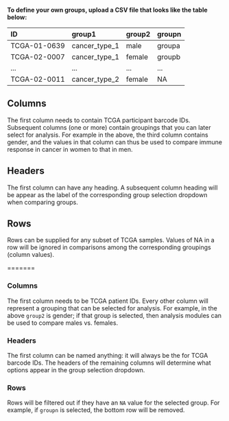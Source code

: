 **To define your own groups, upload a CSV file that looks like the table below:**


<table class="table table-striped table-hover" style="margin-left: auto; margin-right: auto;">
 <thead>
  <tr>
   <th style="text-align:left;"> ID </th>
   <th style="text-align:left;"> group1 </th>
   <th style="text-align:left;"> group2 </th>
   <th style="text-align:left;"> groupn </th>
  </tr>
 </thead>
<tbody>
  <tr>
   <td style="text-align:left;"> TCGA-01-0639 </td>
   <td style="text-align:left;"> cancer_type_1 </td>
   <td style="text-align:left;"> male </td>
   <td style="text-align:left;"> groupa </td>
  </tr>
  <tr>
   <td style="text-align:left;"> TCGA-02-0007 </td>
   <td style="text-align:left;"> cancer_type_1 </td>
   <td style="text-align:left;"> female </td>
   <td style="text-align:left;"> groupb </td>
  </tr>
  <tr>
   <td style="text-align:left;"> ... </td>
   <td style="text-align:left;"> ... </td>
   <td style="text-align:left;"> ... </td>
   <td style="text-align:left;"> ... </td>
  </tr>
  <tr>
   <td style="text-align:left;"> TCGA-02-0011 </td>
   <td style="text-align:left;"> cancer_type_2 </td>
   <td style="text-align:left;"> female </td>
   <td style="text-align:left;"> NA </td>
  </tr>
</tbody>
</table>

## Columns
The first column needs to contain TCGA participant barcode IDs. Subsequent columns (one or more) contain groupings that you can later select for analysis. For example in the above, the third column contains gender, and the values in that column can thus be used to compare immune response in cancer in women to that in men.

## Headers 
The first column can have any heading. A subsequent column heading will be appear as the label of the corresponding group selection dropdown when comparing groups.

## Rows
Rows can be supplied for any subset of TCGA samples. Values of NA in a row will be ignored in comparisons among the corresponding groupings (column values). 

=======
### Columns

The first column needs to be TCGA patient IDs. Every other column will represent a grouping that can be selected for analysis. For example, in the above `group2` is gender; if that group is selected, then analysis modules can be used to compare males vs. females.

### Headers

The first column can be named anything: it will always be the for TCGA barcode IDs. The headers of the remaining columns will determine what options appear in the group selection dropdown.

### Rows

Rows will be filtered out if they have an `NA` value for the selected group. For example, if `groupn` is selected, the bottom row will be removed.


